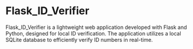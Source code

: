 # Flask_ID_Verifier
Flask_ID_Verifier is a lightweight web application developed with Flask and Python, designed for local ID verification. The application utilizes a local SQLite database to efficiently verify ID numbers in real-time.
